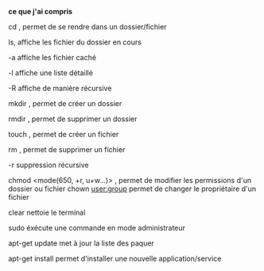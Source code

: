 **__ce que j'ai compris__**


cd <chemin>, permet de se rendre dans un dossier/fichier

ls, affiche les fichier du dossier en cours

-a affiche les fichier caché

-l affiche une liste détaillé

-R affiche de manière récursive

mkdir <chemin>, permet de créer un dossier

rmdir <chemin>, permet de supprimer un dossier

touch <cheminfichier>, permet de créer un fichier

rm <cheminfichier>, permet de supprimer un fichier

-r suppression récursive

chmod <mode(650, +r, u+w...)> <cheminfichier>, permet de modifier les permissions d'un dossier ou fichier
chown <user:group> <cheminfichier> permet de changer le propriétaire d'un fichier

clear nettoie le terminal

sudo <commande> éxécute une commande en mode administrateur

apt-get update met à jour la liste des paquer

apt-get install <nom> permet d'installer une nouvelle 
application/service